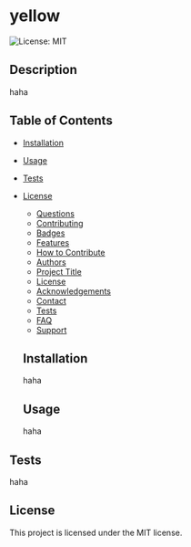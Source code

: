 # yellow
  ![License: MIT](https://img.shields.io/badge/License-MIT-yellow.svg)
  ## Description
  haha
  ## Table of Contents
  * [Installation](#installation)
  * [Usage](#usage)
  * [Tests](#tests)
   
* [License](#license)

  * [Questions](#questions)
  * [Contributing](#contributing)
  * [Badges](#badges)
  * [Features](#features)
  * [How to Contribute](#how-to-contribute)
  * [Authors](#authors)
  * [Project Title](#project-title)
  * [License](#license)
  * [Acknowledgements](#acknowledgements)
  * [Contact](#contact)
  * [Tests](#tests)
  * [FAQ](#faq)
  * [Support](#support)

  ## Installation
  haha

  ## Usage
  haha

 ## Tests
  haha

 ## License

This project is licensed under the MIT license.
